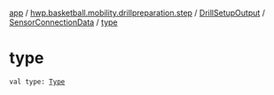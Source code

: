 [app](../../../index.md) / [hwp.basketball.mobility.drillpreparation.step](../../index.md) / [DrillSetupOutput](../index.md) / [SensorConnectionData](index.md) / [type](.)

# type

`val type: `[`Type`](../../../hwp.basketball.mobility.device.sensor/-base-sensor/-type/index.md)
